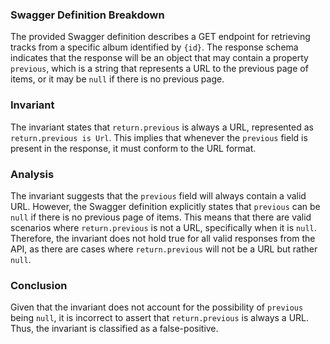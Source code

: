 ### Swagger Definition Breakdown
The provided Swagger definition describes a GET endpoint for retrieving tracks from a specific album identified by `{id}`. The response schema indicates that the response will be an object that may contain a property `previous`, which is a string that represents a URL to the previous page of items, or it may be `null` if there is no previous page.

### Invariant
The invariant states that `return.previous` is always a URL, represented as `return.previous is Url`. This implies that whenever the `previous` field is present in the response, it must conform to the URL format.

### Analysis
The invariant suggests that the `previous` field will always contain a valid URL. However, the Swagger definition explicitly states that `previous` can be `null` if there is no previous page of items. This means that there are valid scenarios where `return.previous` is not a URL, specifically when it is `null`. Therefore, the invariant does not hold true for all valid responses from the API, as there are cases where `return.previous` will not be a URL but rather `null`.

### Conclusion
Given that the invariant does not account for the possibility of `previous` being `null`, it is incorrect to assert that `return.previous` is always a URL. Thus, the invariant is classified as a false-positive.
